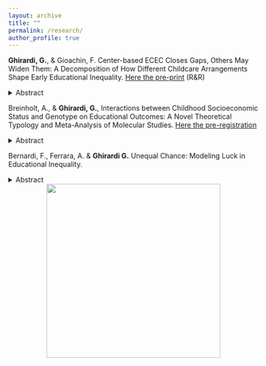 ```yaml
---
layout: archive
title: ""
permalink: /research/
author_profile: true
---
```


**Ghirardi, G.**, & Gioachin, F. Center-based ECEC Closes Gaps, Others May Widen Them: A
Decomposition of How Different Childcare Arrangements Shape Early Educational Inequality.  [Here the pre-print](https://osf.io/preprints/socarxiv/9q6fk) (R&R)
<details>
<summary>Abstract</summary>
This research note investigates how childcare arrangements under age three affect early social inequalities in children’s competencies, relying on a novel decomposition approach (Yu and Elwert 2023). This approach allows us to provide a comprehensive evaluation of different childcare arrangements within a potential outcome framework, revealing not only the overall relevance of each childcare arrangement but also the importance of specific channels impacting social disparities such as prevalence (unequal exposure), effect (heterogeneous effect), and selection (within-group propensity to treatment). Using the newborn cohort of the German National Educational Panel Study (NEPS - SC1), we assess the impact of early childhood education and care (ECEC), family day-care, grandparental care, and exclusive parental care on children’s competencies in mathematics and vocabulary at ages 4 and 5. Findings highlight ECEC as the most effective approach in reducing social disparities, positively influencing children from lower socio-economic backgrounds. Conversely, exclusive parental care and family day-care increase social disparities, benefiting children from higher socio-economic backgrounds while negatively affecting those from lower backgrounds. This comprehensive evaluation identifies channels impacting social inequalities, contributing to understanding the nuanced role of childcare arrangements in shaping early social inequalities in children’s competencies.
</details>

Breinholt, A., & **Ghirardi, G.**, Interactions between Childhood Socioeconomic Status and Genotype on Educational Outcomes: A Novel Theoretical Typology and Meta-Analysis of Molecular Studies. [Here the pre-registration](https://osf.io/3sh2n?mode=&revisionId=&view_only=) 
<details>
<summary>Abstract</summary>
A growing body of research investigates whether genetic influences on educational outcomes can be suppressed or boosted by the environment in which an individual lives. Indeed, several studies have examined the interaction between the genetic propensity for education and the socioeconomic status (SES) of the family of origin, the neighborhood, or school - so-called GxSES studies. However, results are mixed. Some studies find stronger associations between genetic propensities and educational outcomes in high-SES environments, while other studies find stronger associations in low-SES environments. In this work, we conduct a systematic review and meta-analysis of studies that investigated the interaction between genetic propensity for education and SES on measures of educational attainment and achievement. We focus on studies relying on molecular genetic information in the form of polygenic indices (PGI). This study aims to answer the following questions: (1) Does the genetic propensity for education matter more for educational outcomes in high or low-SES environments? (2) Which factors may explain the inconsistent findings of the previous literature? To address these questions, we collect results from both published and working papers investigating the interaction of interest and using molecular data.
</details>

Bernardi, F., Ferrara, A.  & **Ghirardi G.** Unequal Chance: Modeling Luck in Educational Inequality. 
<details>
<summary>Abstract</summary>
Sociology has paid limited attention to the role of luck in shaping individual
socioeconomic outcomes. This study examines how luck contributes to educational
disparities by family socioeconomic status (SES). We define luck as chance events that
provide or deplete resources for educational attainment and propose that unexplained
variance in regression models partly captures their influence. Building on the Breen and
Goldthorpe model of educational inequality, we introduce a stochastic component and
derive a novel hypothesis: luck has a greater impact when structural resources and
individual propensity for education are misaligned, specifically for low-SES students with
high educational propensity, and high-SES students with low propensity. We test this
hypothesis using variance function regression and replicate the analyses on two U.S.
datasets, using sibling fixed-effects models. We find support for our hypothesis and
conclude by reflecting on the implications for the emerging sociology of luck and broader
research on social stratification.
</details>

<div align="center">
<img src="http://gaiaghirardi.github.io/images/re.jpeg" width="350" />
</div>



